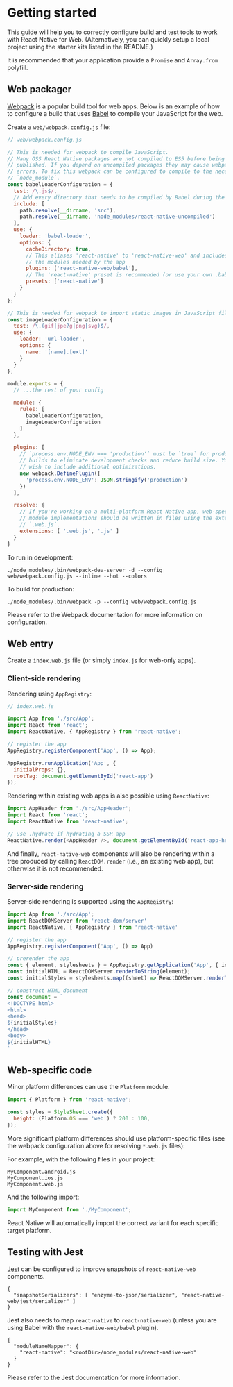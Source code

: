 # Getting started

This guide will help you to correctly configure build and test tools to work
with React Native for Web. (Alternatively, you can quickly setup a local
project using the starter kits listed in the README.)

It is recommended that your application provide a `Promise` and `Array.from`
polyfill.

## Web packager

[Webpack](https://webpack.js.org) is a popular build tool for web apps. Below is an
example of how to configure a build that uses [Babel](https://babeljs.io/) to
compile your JavaScript for the web.

Create a `web/webpack.config.js` file:

```js
// web/webpack.config.js

// This is needed for webpack to compile JavaScript.
// Many OSS React Native packages are not compiled to ES5 before being
// published. If you depend on uncompiled packages they may cause webpack build
// errors. To fix this webpack can be configured to compile to the necessary
// `node_module`.
const babelLoaderConfiguration = {
  test: /\.js$/,
  // Add every directory that needs to be compiled by Babel during the build
  include: [
    path.resolve(__dirname, 'src'),
    path.resolve(__dirname, 'node_modules/react-native-uncompiled')
  ],
  use: {
    loader: 'babel-loader',
    options: {
      cacheDirectory: true,
      // This aliases 'react-native' to 'react-native-web' and includes only
      // the modules needed by the app
      plugins: ['react-native-web/babel'],
      // The 'react-native' preset is recommended (or use your own .babelrc)
      presets: ['react-native']
    }
  }
};

// This is needed for webpack to import static images in JavaScript files
const imageLoaderConfiguration = {
  test: /\.(gif|jpe?g|png|svg)$/,
  use: {
    loader: 'url-loader',
    options: {
      name: '[name].[ext]'
    }
  }
};

module.exports = {
  // ...the rest of your config

  module: {
    rules: [
      babelLoaderConfiguration,
      imageLoaderConfiguration
    ]
  },

  plugins: [
    // `process.env.NODE_ENV === 'production'` must be `true` for production
    // builds to eliminate development checks and reduce build size. You may
    // wish to include additional optimizations.
    new webpack.DefinePlugin({
      'process.env.NODE_ENV': JSON.stringify('production')
    })
  ],

  resolve: {
    // If you're working on a multi-platform React Native app, web-specific
    // module implementations should be written in files using the extension
    // `.web.js`.
    extensions: [ '.web.js', '.js' ]
  }
}
```

To run in development:

```
./node_modules/.bin/webpack-dev-server -d --config web/webpack.config.js --inline --hot --colors
```

To build for production:

```
./node_modules/.bin/webpack -p --config web/webpack.config.js
```

Please refer to the Webpack documentation for more information on configuration.

## Web entry

Create a `index.web.js` file (or simply `index.js` for web-only apps).

### Client-side rendering

Rendering using `AppRegistry`:

```js
// index.web.js

import App from './src/App';
import React from 'react';
import ReactNative, { AppRegistry } from 'react-native';

// register the app
AppRegistry.registerComponent('App', () => App);

AppRegistry.runApplication('App', {
  initialProps: {},
  rootTag: document.getElementById('react-app')
});
```

Rendering within existing web apps is also possible using `ReactNative`:

```js
import AppHeader from './src/AppHeader';
import React from 'react';
import ReactNative from 'react-native';

// use .hydrate if hydrating a SSR app
ReactNative.render(<AppHeader />, document.getElementById('react-app-header'))
```

And finally, `react-native-web` components will also be rendering within a tree
produced by calling `ReactDOM.render` (i.e., an existing web app), but
otherwise it is not recommended.

### Server-side rendering

Server-side rendering is supported using the `AppRegistry`:

```js
import App from './src/App';
import ReactDOMServer from 'react-dom/server'
import ReactNative, { AppRegistry } from 'react-native'

// register the app
AppRegistry.registerComponent('App', () => App)

// prerender the app
const { element, stylesheets } = AppRegistry.getApplication('App', { initialProps });
const initialHTML = ReactDOMServer.renderToString(element);
const initialStyles = stylesheets.map((sheet) => ReactDOMServer.renderToStaticMarkup(sheet)).join('\n');

// construct HTML document
const document = `
<!DOCTYPE html>
<html>
<head>
${initialStyles}
</head>
<body>
${initialHTML}
`
```

## Web-specific code

Minor platform differences can use the `Platform` module.

```js
import { Platform } from 'react-native';

const styles = StyleSheet.create({
  height: (Platform.OS === 'web') ? 200 : 100,
});
```

More significant platform differences should use platform-specific files (see
the webpack configuration above for resolving `*.web.js` files):

For example, with the following files in your project:

```
MyComponent.android.js
MyComponent.ios.js
MyComponent.web.js
```

And the following import:

```js
import MyComponent from './MyComponent';
```

React Native will automatically import the correct variant for each specific
target platform.

## Testing with Jest

[Jest](https://facebook.github.io/jest/) can be configured to improve snapshots
of `react-native-web` components.

```
{
  "snapshotSerializers": [ "enzyme-to-json/serializer", "react-native-web/jest/serializer" ]
}
```

Jest also needs to map `react-native` to `react-native-web` (unless you are
using Babel with the `react-native-web/babel` plugin).

```
{
  "moduleNameMapper": {
    "react-native": "<rootDir>/node_modules/react-native-web"
  }
}
```

Please refer to the Jest documentation for more information.
